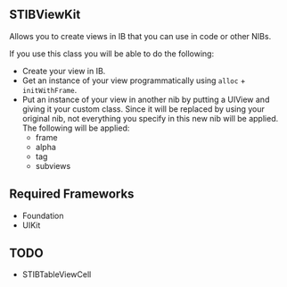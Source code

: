 


STIBViewKit
-----------

Allows you to create views in IB that you can use in code or other NIBs.

If you use this class you will be able to do the following:

* Create your view in IB.
* Get an instance of your view programmatically using `alloc` +
  `initWithFrame`.
* Put an instance of your view in another nib by putting a UIView and giving
  it your custom class. Since it will be replaced by using your original nib,
  not everything you specify in this new nib will be applied. The following
  will be applied:
  * frame
  * alpha
  * tag
  * subviews


Required Frameworks
-------------------

* Foundation
* UIKit


TODO
----

* STIBTableViewCell